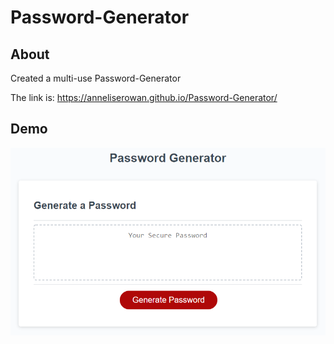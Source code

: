 # Password-Generator

## About
Created a multi-use Password-Generator

The link is: https://anneliserowan.github.io/Password-Generator/

## Demo 

![](images/03-javascript-homework-demo.png)
